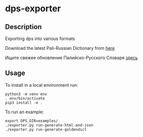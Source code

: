 # dps-exporter

## Description

Exporting dps into various formats

Download the latest Pali-Russian Dictionary from
[here](https://github.com/sasanarakkha/study-tools/releases/latest)

Ищите свежее обновление Палийско-Русского Словаря
[здесь](https://github.com/sasanarakkha/study-tools/releases/latest)

## Usage

To install in a local environment run:
```shell
python3 -m venv env
. env/bin/activate
pip3 install -e .
```

To run an example:
```shell
export DPS_DIR=examples/
./exporter.py run-generate-html-and-json
./exporter.py run-generate-goldendict
```
